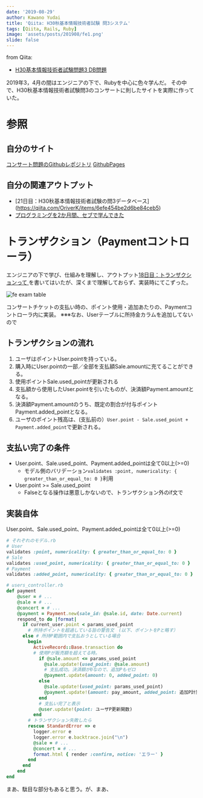 ```yaml
---
date: '2019-08-29'
author: Kawano Yudai
title: 'Qiita: H30秋基本情報技術者試験 問3システム'
tags: [Qiita, Rails, Ruby]
image: 'assets/posts/201908/fe1.png'
slide: false
---
```


from Qiita: 
- [H30基本情報技術者試験問題3 DB問題](https://qiita.com/OriverK/items/4e71ebd81a6ef372dcf9)

2019年3，4月の間はエンジニアの下で、Rubyを中心に色々学んだ。
その中で、H30秋基本情報技術者試験問3のコンサートに則したサイトを実際に作っていた。

# 参照
## 自分のサイト
[コンサート問題のGithubレポジトリ](https://github.com/oriverk/ConcertTicket)
[GithubPages](https://oriverk.github.io/)

## 自分の関連アウトプット
- [21日目：H30秋基本情報技術者試験の問3データベース]
(https://qiita.com/OriverK/items/6efe454be2d6be84ceb5)
- [プログラミングを2か月間、セブで学んできた](https://qiita.com/OriverK/items/30d8941c7799c9aa6dfd)

# トランザクション（Paymentコントローラ）
エンジニアの下で学び、仕組みを理解し、アウトプット[18日目：トランザクションって
](https://qiita.com/OriverK/items/2359c9159b55c74f15d1)を書いてはいたが、深くまで理解しておらず、実装時にてこずった。

<picture>
  <img src="/assets/posts/201908/fe1.png" alt="fe exam table" />
</picture>

コンサートチケットの支払い時の、ポイント使用・追加あたりの、Paymentコントローラ内に実装。
※※※なお、Userテーブルに所持金カラムを追加してないので

## トランザクションの流れ
1. ユーザはポイントUser.pointを持っている。
2. 購入時にUser.pointの一部／全部を支払額Sale.amountに充てることができる。
3. 使用ポイントSale.used_pointが更新される
4. 支払額から使用したUser.pointを引いたものが、決済額Payment.amountとなる。
5. 決済額Payment.amountのうち、既定の割合が付与ポイントPayment.added_pointとなる。
6. ユーザのポイント残高は、(支払前の）`User.point - Sale.used_point + Payment.added_point`で更新される。

## 支払い完了の条件
- User.point、Sale.used_point、Payment.added_pointは全て0以上(>=0)
    - モデル側のバリデーション`validates :point, numericality: { greater_than_or_equal_to: 0 }`利用
- User.point >= Sale.used_point
    - Falseとなる操作は悪意しかないので、トランザクション外のif文で

## 実装自体
 User.point、Sale.used_point、Payment.added_pointは全て0以上(>=0)

```rb
# それぞれのモデル.rb
# User
validates :point, numericality: { greater_than_or_equal_to: 0 }
# Sale
validates :used_point, numericality: { greater_than_or_equal_to: 0 }
# Payment
validates :added_point, numericality: { greater_than_or_equal_to: 0 }
```

```rb
# users_controller.rb
def payment
    @user = # ...
    @sale = # ...
    @concert = # ...
    @payment = Payment.new(sale_id: @sale.id, date: Date.current)
    respond_to do |format|
      if current_user.point < params_used_point 
        # 所持ポイントを超過している旨の警告文　(以下、ポイントをPと略す）
      else # 所持P範囲内で支払おうとしている場合
        begin
          ActiveRecord::Base.transaction do
          # 使用Pが販売額を超えてる時。
            if @sale.amount <= params_used_point 
              @sale.update!(used_point: @sale.amount)
              # 支払成功。決済額が0なので、追加Pもゼロ
              @payment.update(amount: 0, added_point: 0) 
            else
              @sale.update!(used_point: params_used_point)
              @payment.update!(amount: pay_amount, added_point: 追加P計算関数)
            end
            # 支払い完了と表示
            @user.update!(point: ユーザP更新関数)
          end
        # トランザクション失敗したら
        rescue StandardError => e　
          logger.error e
          logger.error e.backtrace.join("\n")
          @sale = # ...
          @concert = # ...
          format.html { render :confirm, notice: 'エラー' }
        end
      end
    end
end
```

まあ、駄目な部分もあると思う。が、まあ、